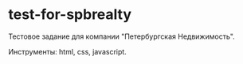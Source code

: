 # test-for-spbrealty
Тестовое задание для компании "Петербургская Недвижимость".

Инструменты: html, css, javascript.
